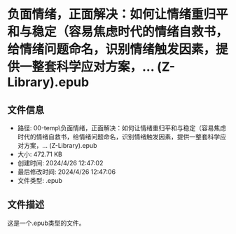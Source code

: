 ﻿# 负面情绪，正面解决：如何让情绪重归平和与稳定（容易焦虑时代的情绪自救书，给情绪问题命名，识别情绪触发因素，提供一整套科学应对方案，... (Z-Library).epub

## 文件信息
- 路径: 00-temp\负面情绪，正面解决：如何让情绪重归平和与稳定（容易焦虑时代的情绪自救书，给情绪问题命名，识别情绪触发因素，提供一整套科学应对方案，... (Z-Library).epub
- 大小: 472.71 KB
- 创建时间: 2024/4/26 12:47:02
- 最后修改时间: 2024/4/26 12:47:06
- 文件类型: .epub

## 文件描述
这是一个.epub类型的文件。

